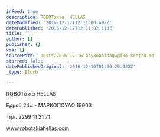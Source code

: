 ```yaml
---
inFeed: true
description: ROBOTάκια  HELLAS
dateModified: '2016-12-17T12:11:00.692Z'
datePublished: '2016-12-17T12:11:02.113Z'
title: ''
author: []
publisher: {}
via: {}
sourcePath: _posts/2016-12-16-psyxopaidagwgiko-kentro.md
starred: false
datePublishedOriginal: '2016-12-16T01:59:29.922Z'
_type: Blurb

---
```

ROBOTάκια HELLAS

Ερμού 24α - ΜΑΡΚΟΠΟΥΛΟ 19003

Τηλ. 2299 11 21 71

www.robotakiahellas.com